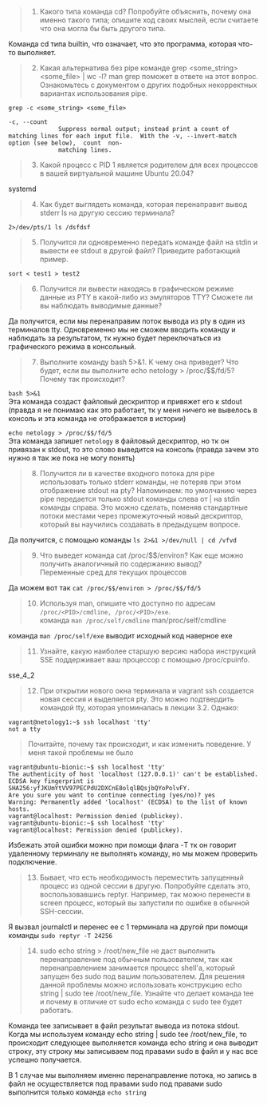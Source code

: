 > 1) Какого типа команда cd? Попробуйте объяснить, почему она именно такого типа; опишите ход своих мыслей, если считаете что она могла бы быть другого типа.  

Команда cd типа builtin, что означает, что это программа, которая что-то выполняет.  


> 2) Какая альтернатива без pipe команде grep <some_string> <some_file> | wc -l? man grep поможет в ответе на этот вопрос. 
>Ознакомьтесь с документом о других подобных некорректных вариантах использования pipe.  

`grep -c <some_string> <some_file>`
```
-c, --count
              Suppress normal output; instead print a count of matching lines for each input file.  With the -v, --invert-match option (see below),  count  non-
              matching lines.
```

> 3) Какой процесс с PID 1 является родителем для всех процессов в вашей виртуальной машине Ubuntu 20.04?  

systemd  

> 4) Как будет выглядеть команда, которая перенаправит вывод stderr ls на другую сессию терминала?  

`2>/dev/pts/1 ls /dsfdsf`  

> 5) Получится ли одновременно передать команде файл на stdin и вывести ее stdout в другой файл? Приведите работающий пример.  

`sort < test1 > test2`  

> 6) Получится ли вывести находясь в графическом режиме данные из PTY в какой-либо из эмуляторов TTY? Сможете ли вы наблюдать выводимые данные?  

Да получится, если мы перенаправим поток вывода из pty в один из терминалов tty. Одновременно мы не сможем вводить команду и наблюдать за результатом, тк нужно будет переключаться из графического режима в консольный.  


> 7) Выполните команду bash 5>&1. К чему она приведет? Что будет, если вы выполните echo netology > /proc/$$/fd/5? Почему так происходит?  

`bash 5>&1`  
Эта команда создаст файловый дескриптор и привяжет его к stdout (правда я не понимаю как это работает, тк у меня ничего не вывелось в консоль и эта команда не отображается в истории)  

`echo netology > /proc/$$/fd/5`  
Эта команда запишет `netology` в файловый дескриптор, но тк он привязан к stdout, то это слово выведится на консоль (правда зачем это нужно я так же пока не могу понять)  

> 8) Получится ли в качестве входного потока для pipe использовать только stderr команды, не потеряв при этом отображение stdout на pty? Напоминаем: по умолчанию через pipe передается только stdout команды слева от | на stdin команды справа. Это можно сделать, поменяв стандартные потоки местами через промежуточный новый дескриптор, который вы научились создавать в предыдущем вопросе.  

Да получится, с помощью команды `ls 2>&1 >/dev/null | cd /vfvd`

> 9) Что выведет команда cat /proc/$$/environ? Как еще можно получить аналогичный по содержанию вывод?  
Переменные сред для текущих процессов   

Да можем вот так `cat /proc/$$/environ > /proc/$$/fd/5`  


> 10) Используя man, опишите что доступно по адресам `/proc/<PID>/cmdline, /proc/<PID>/exe`.  
команда `man /proc/self/cmdline`
man/proc/self/cmdline

команда  `man /proc/self/exe`
выводит исходный код наверное exe

> 11) Узнайте, какую наиболее старшую версию набора инструкций SSE поддерживает ваш процессор с помощью /proc/cpuinfo.  

sse_4_2

> 12) При открытии нового окна терминала и vagrant ssh создается новая сессия и выделяется pty. Это можно подтвердить командой tty, которая упоминалась в лекции 3.2. 
> Однако:
```
vagrant@netology1:~$ ssh localhost 'tty'
not a tty
```
>Почитайте, почему так происходит, и как изменить поведение.
У меня такой проблемы не было
```
vagrant@ubuntu-bionic:~$ ssh localhost 'tty'
The authenticity of host 'localhost (127.0.0.1)' can't be established.
ECDSA key fingerprint is SHA256:yfJKUmYtVV97PECPdU2DXCnE8olqlBQsjbQYoPolvFY.
Are you sure you want to continue connecting (yes/no)? yes
Warning: Permanently added 'localhost' (ECDSA) to the list of known hosts.
vagrant@localhost: Permission denied (publickey).
vagrant@ubuntu-bionic:~$ ssh localhost 'tty'
vagrant@localhost: Permission denied (publickey).
```
Избежать этой ошибки можно при помощи флага -T тк он говорит удаленному терминалу не выполнять команду, но мы можем проверить подключение.

> 13) Бывает, что есть необходимость переместить запущенный процесс из одной сессии в другую. Попробуйте сделать это, воспользовавшись reptyr. 
>Например, так можно перенести в screen процесс, который вы запустили по ошибке в обычной SSH-сессии.

Я вызвал journalctl и перенес ее с 1 терминала на другой при помощи команды `sudo reptyr -T 24256`

> 14) sudo echo string > /root/new_file не даст выполнить перенаправление под обычным пользователем, так как перенаправлением занимается процесс shell'а,
> который запущен без sudo под вашим пользователем. Для решения данной проблемы можно использовать конструкцию echo string | sudo tee /root/new_file.
>  Узнайте что делает команда tee и почему в отличие от sudo echo команда с sudo tee будет работать.

Команда tee записывает в файл результат вывода из потока stdout. Когда мы используем команду echo string | sudo tee /root/new_file, то происходит следующее выполняется команда echo string и она выводит строку, эту строку мы записываем под правами sudo в файл и у нас все успешно получается. 

В 1 случае мы выполняем именно перенаправление потока, но запись в файл не осуществляется под правами sudo под правами sudo выполнится только команда  `echo string`
